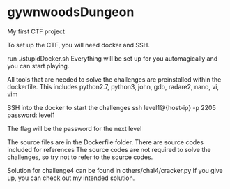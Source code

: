 # gywnwoodsDungeon
My first CTF project

To set up the CTF, you will need docker and SSH.

run ./stupidDocker.sh
Everything will be set up for you automagically and you can start playing.

All tools that are needed to solve the challenges are preinstalled within the dockerfile.
This includes python2.7, python3, john, gdb, radare2, nano, vi, vim

SSH into the docker to start the challenges
ssh level1@{host-ip} -p 2205
password: level1

The flag will be the password for the next level

The source files are in the Dockerfile folder.
There are source codes included for references
The source codes are not required to solve the challenges, so try not to refer to the source codes.

Solution for challenge4 can be found in others/chal4/cracker.py
If you give up, you can check out my intended solution.
